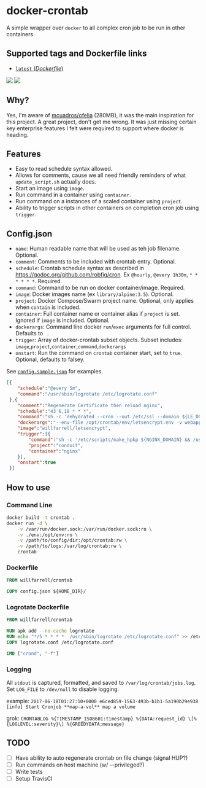 # docker-crontab

A simple wrapper over `docker` to all complex cron job to be run in other containers.

## Supported tags and Dockerfile links

-	[`latest` (*Dockerfile*)](https://github.com/willfarrell/docker-crontab/blob/master/Dockerfile)

[![](https://images.microbadger.com/badges/version/willfarrell/crontab.svg)](http://microbadger.com/images/willfarrell/crontab "Get your own version badge on microbadger.com") [![](https://images.microbadger.com/badges/image/willfarrell/crontab.svg)](http://microbadger.com/images/willfarrell/crontab "Get your own image badge on microbadger.com")


## Why?
Yes, I'm aware of [mcuadros/ofelia](https://github.com/mcuadros/ofelia) (280MB), it was the main inspiration for this project. 
A great project, don't get me wrong. It was just missing certain key enterprise features I felt were required to support where docker is heading.

## Features
- Easy to read schedule syntax allowed.
- Allows for comments, cause we all need friendly reminders of what `update_script.sh` actually does.
- Start an image using `image`.
- Run command in a container using `container`.
- Run command on a instances of a scaled container using `project`.
- Ability to trigger scripts in other containers on completion cron job using `trigger`.

## Config.json
- `name`: Human readable name that will be used as teh job filename. Optional.
- `comment`: Comments to be included with crontab entry. Optional.
- `schedule`: Crontab schedule syntax as described in https://godoc.org/github.com/robfig/cron. Ex `@hourly`, `@every 1h30m`, `* * * * * *`. Required.
- `command`: Command to be run on docker container/image. Required.
- `image`: Docker images name (ex `library/alpine:3.5`). Optional.
- `project`: Docker Compose/Swarm project name. Optional, only applies when `contain` is included.
- `container`: Full container name or container alias if `project` is set. Ignored if `image` is included. Optional.
- `dockerargs`: Command line docker `run`/`exec` arguments for full control. Defaults to ` `.
- `trigger`: Array of docker-crontab subset objects. Subset includes: `image`,`project`,`container`,`command`,`dockerargs` 
- `onstart`: Run the command on `crontab` container start, set to `true`. Optional, defaults to falsey.

See [`config.sample.json`](https://github.com/willfarrell/docker-crontab/blob/master/config.sample.json) for examples.

```json
[{
 	"schedule":"@every 5m",
 	"command":"/usr/sbin/logrotate /etc/logrotate.conf"
 },{
 	"comment":"Regenerate Certificate then reload nginx",
 	"schedule":"43 6,18 * * *",
 	"command":"sh -c 'dehydrated --cron --out /etc/ssl --domain ${LE_DOMAIN} --challenge dns-01 --hook dehydrated-dns'",
 	"dockerargs":"--env-file /opt/crontab/env/letsencrypt.env -v webapp_nginx_tls_cert:/etc/ssl -v webapp_nginx_acme_challenge:/var/www/.well-known/acme-challenge",
 	"image":"willfarrell/letsencrypt",
 	"trigger":[{
 		"command":"sh -c '/etc/scripts/make_hpkp ${NGINX_DOMAIN} && /usr/sbin/nginx -t && /usr/sbin/nginx -s reload'",
 		"project":"conduit",
 		"container":"nginx"
 	}],
 	"onstart":true
 }]
```

## How to use

### Command Line
```bash
docker build -t crontab .
docker run -d \
    -v /var/run/docker.sock:/var/run/docker.sock:ro \
    -v ./env:/opt/env:ro \
    -v /path/to/config/dir:/opt/crontab:rw \
    -v /path/to/logs:/var/log/crontab:rw \
    crontab
```

### Dockerfile
```Dockerfile
FROM willfarrell/crontab

COPY config.json ${HOME_DIR}/

```

### Logrotate Dockerfile
```Dockerfile
FROM willfarrell/crontab

RUN apk add --no-cache logrotate
RUN echo "*/5 *	* * *  /usr/sbin/logrotate /etc/logrotate.conf" >> /etc/crontabs/logrotate
COPY logrotate.conf /etc/logrotate.conf

CMD ["crond", "-f"]
```

### Logging
All `stdout` is captured, formatted, and saved to `/var/log/crontab/jobs.log`. Set `LOG_FILE` to `/dev/null` to disable logging.

example: `2017-06-18T01:27:10+0000 e6ced859-1563-493b-b1b1-5a190b29e938 [info] Start Cronjob **map-a-vol** map a volume`

grok: `CRONTABLOG %{TIMESTAMP_ISO8601:timestamp} %{DATA:request_id} \[%{LOGLEVEL:severity}\] %{GREEDYDATA:message}`


## TODO
- [ ] Have ability to auto regenerate crontab on file change (signal HUP?)
- [ ] Run commands on host machine (w/ --privileged?)
- [ ] Write tests
- [ ] Setup TravisCI